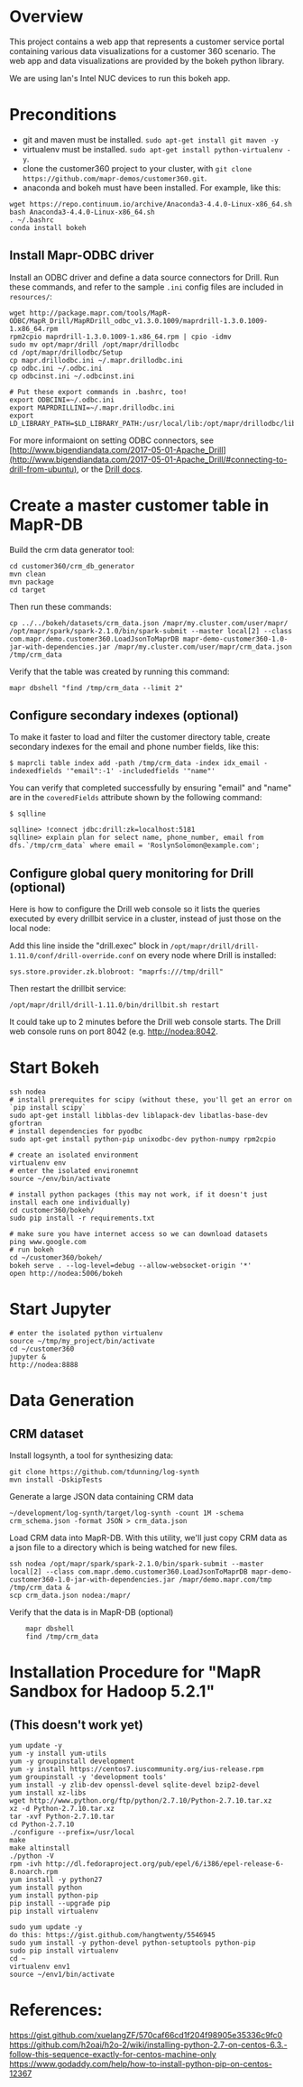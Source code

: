 # Overview

This project contains a web app that represents a customer service portal containing various data visualizations for a customer 360 scenario. The web app and data visualizations are provided by the bokeh python library.

We are using Ian's Intel NUC devices to run this bokeh app.

# Preconditions

- git and maven must be installed. `sudo apt-get install git maven -y`
- virtualenv must be installed. `sudo apt-get install python-virtualenv -y`.
- clone the customer360 project to your cluster, with `git clone https://github.com/mapr-demos/customer360.git`.
- anaconda and bokeh must have been installed. For example, like this:

```
wget https://repo.continuum.io/archive/Anaconda3-4.4.0-Linux-x86_64.sh
bash Anaconda3-4.4.0-Linux-x86_64.sh
. ~/.bashrc
conda install bokeh
```


## Install Mapr-ODBC driver

Install an ODBC driver and define a data source connectors for Drill. Run these commands, and refer to the sample `.ini` config files are included in `resources/`:

```
wget http://package.mapr.com/tools/MapR-ODBC/MapR_Drill/MapRDrill_odbc_v1.3.0.1009/maprdrill-1.3.0.1009-1.x86_64.rpm
rpm2cpio maprdrill-1.3.0.1009-1.x86_64.rpm | cpio -idmv
sudo mv opt/mapr/drill /opt/mapr/drillodbc
cd /opt/mapr/drillodbc/Setup
cp mapr.drillodbc.ini ~/.mapr.drillodbc.ini
cp odbc.ini ~/.odbc.ini
cp odbcinst.ini ~/.odbcinst.ini	

# Put these export commands in .bashrc, too!
export ODBCINI=~/.odbc.ini
export MAPRDRILLINI=~/.mapr.drillodbc.ini
export LD_LIBRARY_PATH=$LD_LIBRARY_PATH:/usr/local/lib:/opt/mapr/drillodbc/lib/64:/usr/lib64
```

For more informaiont on setting ODBC connectors, see [http://www.bigendiandata.com/2017-05-01-Apache_Drill](http://www.bigendiandata.com/2017-05-01-Apache_Drill/#connecting-to-drill-from-ubuntu), or the [Drill docs](https://drill.apache.org/docs/configuring-odbc-on-linux/#step-2:-define-the-odbc-data-sources-in-.odbc.ini).


# Create a master customer table in MapR-DB

Build the crm data generator tool:
```
cd customer360/crm_db_generator
mvn clean
mvn package
cd target
```

Then run these commands:

```
cp ../../bokeh/datasets/crm_data.json /mapr/my.cluster.com/user/mapr/
/opt/mapr/spark/spark-2.1.0/bin/spark-submit --master local[2] --class com.mapr.demo.customer360.LoadJsonToMaprDB mapr-demo-customer360-1.0-jar-with-dependencies.jar /mapr/my.cluster.com/user/mapr/crm_data.json /tmp/crm_data
```

Verify that the table was created by running this command:

```
mapr dbshell "find /tmp/crm_data --limit 2"
```

    
## Configure secondary indexes (optional)

To make it faster to load and filter the customer directory table, create secondary indexes for the email and phone number fields, like this:

```
$ maprcli table index add -path /tmp/crm_data -index idx_email -indexedfields '"email":-1' -includedfields '"name"'

```

You can verify that completed successfully by ensuring "email" and "name" are in the `coveredFields` attribute shown
by the following command:

```
$ sqlline

sqlline> !connect jdbc:drill:zk=localhost:5181
sqlline> explain plan for select name, phone_number, email from dfs.`/tmp/crm_data` where email = 'RoslynSolomon@example.com';
```
    
## Configure global query monitoring for Drill (optional)

Here is how to configure the Drill web console so it lists the queries executed by every drillbit service in a cluster, instead of just those on the local node: 

Add this line inside the "drill.exec" block in `/opt/mapr/drill/drill-1.11.0/conf/drill-override.conf` on every node where Drill is installed:

	sys.store.provider.zk.blobroot: "maprfs:///tmp/drill"

Then restart the drillbit service:

	/opt/mapr/drill/drill-1.11.0/bin/drillbit.sh restart

It could take up to 2 minutes before the Drill web console starts.  The Drill web console runs on port 8042 (e.g. [http://nodea:8042](http://nodea:8042).


# Start Bokeh

    ssh nodea
    # install prerequites for scipy (without these, you'll get an error on `pip install scipy`
    sudo apt-get install libblas-dev liblapack-dev libatlas-base-dev gfortran
    # install dependencies for pyodbc
    sudo apt-get install python-pip unixodbc-dev python-numpy rpm2cpio
    
    # create an isolated environment
    virtualenv env
    # enter the isolated environemnt
    source ~/env/bin/activate 
    
    # install python packages (this may not work, if it doesn't just install each one individually)
    cd customer360/bokeh/
    sudo pip install -r requirements.txt
    
    # make sure you have internet access so we can download datasets
    ping www.google.com
    # run bokeh
    cd ~/customer360/bokeh/
    bokeh serve . --log-level=debug --allow-websocket-origin '*'
    open http://nodea:5006/bokeh

# Start Jupyter

    # enter the isolated python virtualenv
    source ~/tmp/my_project/bin/activate 
    cd ~/customer360
    jupyter &
    http://nodea:8888

# Data Generation

## CRM dataset
    
Install logsynth, a tool for synthesizing data:

    git clone https://github.com/tdunning/log-synth
    mvn install -DskipTests

Generate a large JSON data containing CRM data

    ~/development/log-synth/target/log-synth -count 1M -schema crm_schema.json -format JSON > crm_data.json
    
    
Load CRM data into MapR-DB. With this utility, we'll just copy CRM data as a json file to a directory which is being watched for new files.  
    
    ssh nodea /opt/mapr/spark/spark-2.1.0/bin/spark-submit --master local[2] --class com.mapr.demo.customer360.LoadJsonToMaprDB mapr-demo-customer360-1.0-jar-with-dependencies.jar /mapr/demo.mapr.com/tmp /tmp/crm_data &
    scp crm_data.json nodea:/mapr/

Verify that the data is in MapR-DB (optional)
    
        mapr dbshell
        find /tmp/crm_data

# Installation Procedure for "MapR Sandbox for Hadoop 5.2.1"  

## (This doesn't work yet)

    yum update -y
    yum -y install yum-utils
    yum -y groupinstall development
    yum -y install https://centos7.iuscommunity.org/ius-release.rpm
    yum groupinstall -y 'development tools'
    yum install -y zlib-dev openssl-devel sqlite-devel bzip2-devel
    yum install xz-libs
    wget http://www.python.org/ftp/python/2.7.10/Python-2.7.10.tar.xz
    xz -d Python-2.7.10.tar.xz
    tar -xvf Python-2.7.10.tar
    cd Python-2.7.10
    ./configure --prefix=/usr/local
    make
    make altinstall
    ./python -V
    rpm -ivh http://dl.fedoraproject.org/pub/epel/6/i386/epel-release-6-8.noarch.rpm
    yum install -y python27
    yum install python
    yum install python-pip
    pip install --upgrade pip
    pip install virtualenv
   
    sudo yum update -y
    do this: https://gist.github.com/hangtwenty/5546945
    sudo yum install -y python-devel python-setuptools python-pip
    sudo pip install virtualenv
    cd ~
    virtualenv env1
    source ~/env1/bin/activate
    
# References:
https://gist.github.com/xuelangZF/570caf66cd1f204f98905e35336c9fc0
https://github.com/h2oai/h2o-2/wiki/installing-python-2.7-on-centos-6.3.-follow-this-sequence-exactly-for-centos-machine-only
https://www.godaddy.com/help/how-to-install-python-pip-on-centos-12367
     